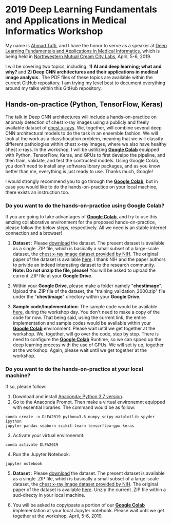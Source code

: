 # 2019 Deep Learning Fundamentals and Applications in Medical Informatics Workshop

My name is [Ahmad Tafti](http://aptafti.github.io), and I have the honor to serve as a speaker at [Deep Learning Fundamentals and Applications in Medical Informatics](https://web.cvent.com/event/472ac73b-360b-4c5a-a45d-d14cc0249321/summary), which is being held in [Northwestern Mutual Cream City Labs](https://innovation.northwesternmutual.com/cream-city-labs/), April, 5-6, 2019.  

I will be covering two topics, including: <strong> 1) AI and deep learning; what and why? </strong> and <strong> 2) Deep CNN architectures and their applications in medical image analysis </strong>.  The PDF files of these topics are available within the current GitHub repository. I am trying my level best to document everything around my talks within this GitHub repository. 

##  Hands-on-practice (Python, TensorFlow, Keras)
The talk in Deep CNN architectures will include a hands-on-practice on anomaly detection of chest x-ray images using a publicly and freely available dataset of [chest x-rays](https://www.nih.gov/news-events/news-releases/nih-clinical-center-provides-one-largest-publicly-available-chest-x-ray-datasets-scientific-community). We, together, will combine several deep CNN architectural models to do the task in an ensemble fashion. We will look at the work as a classifiocation problem, meaning that we will classify different pathologies within chest x-ray images, where we also have healthy chest x-rays. In the workshop, I will be ustilizing [<strong>Google Colab</strong>](https://colab.research.google.com/notebooks/welcome.ipynb) equipped with Python, TensorFlow, Keras, and GPUs to first develpo the pipeline, and then train, validate, and test the contructed models. Using Google Colab, you don't need to install any software/library packages, and as you know better than me, everything is just ready to use. Thanks much, Google! 

I would strongly recommend you to go through the [<strong>Google Colab</strong>](https://colab.research.google.com/notebooks/welcome.ipynb), but in case you would like to do the hands-on-practice on your local machine, there exists an instruction too. 

### Do you want to do the hands-on-practice using Google Colab?
If you are going to take advantages of [<strong>Google Colab</strong>](https://colab.research.google.com/notebooks/welcome.ipynb), and try to use this amzing collaborative environment for the proposed hands-on-practice, please follow the below steps, respectively. All we need is an stable internet connection and a browser! 


1) <strong> Dataset </strong>: Please [download](https://drive.google.com/file/d/13EPcGIn6ovvU0O4rCku3w5CFRi9CwQ1w/view?usp=sharing) the dataset. The present dataset is available as a single .ZIP file, which is basically a small subset of a large-scale dataset, the [chest x-ray image dataset provided by NIH](https://www.nih.gov/news-events/news-releases/nih-clinical-center-provides-one-largest-publicly-available-chest-x-ray-datasets-scientific-community). The original paper of the dataset is available [here](http://openaccess.thecvf.com/content_cvpr_2017/papers/Wang_ChestX-ray8_Hospital-Scale_Chest_CVPR_2017_paper.pdf). I thank NIH and the paper authors to privide an indeed interesting dataset to the research community. <strong>Note: Do not unzip the file, please!</strong> You will be asked to upload the current .ZIP file at your <strong>Google Drive</strong>.  

2) Within your <strong>Google Drive</strong>, please make a folder namely "<strong>chestimage</strong>". Upload the .ZIP file of the dataset, the "training_validation_2000.zip" file under the "<strong>chestimage</strong>" directory within your <strong>Google Drive</strong>.

3) <strong>Sample code/Implementation</strong>:
The sample code would be available [here](https://drive.google.com/file/d/13EPcGIn6ovvU0O4rCku3w5CFRi9CwQ1w/view?usp=sharing), during the workshop day. You don't need to make a copy of the code for now. That being said, using the current link, the entire implementation and sample codes would be available within your [<strong>Google Colab</strong>](https://colab.research.google.com/notebooks/welcome.ipynb) environment. Please wait until we get together at the workshop. We, together, will go over the code, step by step. There is need to configure the [<strong>Google Colab</strong>](https://colab.research.google.com/notebooks/welcome.ipynb) Runtime, so we can spped up the deep learning process with the use of GPUs. We will set iy up, together at the workshop. Again, please wait until we get together at the workshop. 

### Do you want to do the hands-on-practice at your local machine?

If so, please follow:

1) Download and install [Anaconda; Python 3.7 version](https://www.anaconda.com/distribution/#download-section). 
2) Go to the Anaconda Prompt. Then make a virtual environemnt equipped with essential libraries. The command would be as follow:
```
conda create -n DLFA2019 python=3.6 numpy scipy matplotlib spyder ipython 
jupyter pandas seaborn scikit-learn tensorflow-gpu keras
```  
3) Activate your virtual environemnt:
```
conda activate DLFA2019
```
4) Run the Jupyter Notebook:
```
jupyter notebook
```
5) <strong> Dataset </strong>: Please [download](https://drive.google.com/file/d/13EPcGIn6ovvU0O4rCku3w5CFRi9CwQ1w/view?usp=sharing) the dataset. The present dataset is available as a single .ZIP file, which is basically a small subset of a large-scale dataset, the [chest x-ray image dataset provided by NIH](https://www.nih.gov/news-events/news-releases/nih-clinical-center-provides-one-largest-publicly-available-chest-x-ray-datasets-scientific-community). The original paper of the dataset is available [here](http://openaccess.thecvf.com/content_cvpr_2017/papers/Wang_ChestX-ray8_Hospital-Scale_Chest_CVPR_2017_paper.pdf). Unzip the current .ZIP file within a sud-directy in your local machine.  

6) You will be asked to copy/paste a portion of our [<strong>Google Colab</strong>](https://colab.research.google.com/notebooks/welcome.ipynb) implementation at your local Jupyter notebook. Please wait until we get together at the workshop, April, 5-6, 2019. 
